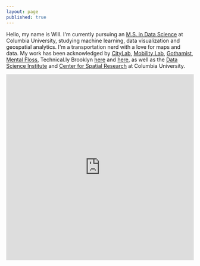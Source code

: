 ```yaml
---
layout: page
published: true
---
```


Hello, my name is Will. I'm currently pursuing an [M.S. in Data Science](http://datascience.columbia.edu/master-of-science-in-data-science) at Columbia University, studying machine learning, data visualization and geospatial analytics. I'm a transportation nerd with a love for maps and data. My work has been acknowledged by [CityLab](https://www.citylab.com/transportation/2017/04/groove-out-to-24-hours-of-new-york-transit-with-the-multimodal-symphony/522633/), [Mobility Lab](https://mobilitylab.org/2017/04/11/nyc-visualization-transit-options/), [Gothamist](http://gothamist.com/2017/04/05/soothing_taxi_video.php), [Mental Floss](http://mentalfloss.com/article/90017/what-24-hours-new-york-city-subway-travel-looks), Technical.ly Brooklyn [here](https://technical.ly/brooklyn/2017/03/28/nyc-taxi-trips-map-will-geary/) and [here](http://technical.ly/brooklyn/2016/12/12/brooklyn-daycare-deserts-map/?utm_content=bufferff628&utm_medium=social&utm_source=twitter.com&utm_campaign=buffer), as well as the [Data Science Institute](http://datascience.columbia.edu/) and [Center for Spatial Research](http://c4sr.columbia.edu/) at Columbia University.

<iframe src="https://player.vimeo.com/video/194378581?title=0&portrait=0" style="width:100%;height:500px;" frameborder="0" webkitallowfullscreen mozallowfullscreen allowfullscreen></iframe>
